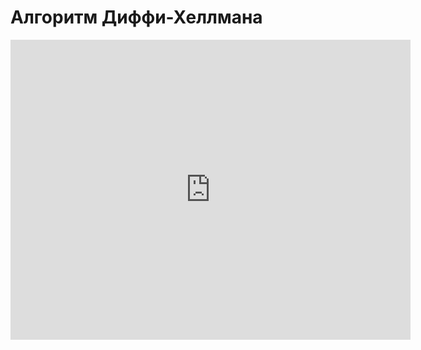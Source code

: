 # Алгоритм Диффи-Хеллмана
<iframe width="640" height="480" src="https://www.youtube.com/embed/Ed6oWRkEgaw?list=PLU-TUGRFxOHjDvu4NHrpFdpYI20-zOG2-" frameborder="0" allowfullscreen></iframe>
